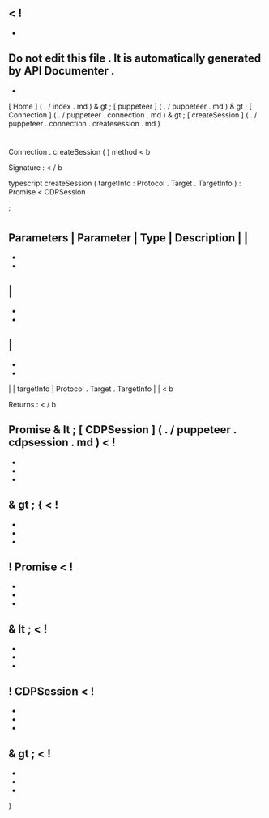 <
!
-
-
Do
not
edit
this
file
.
It
is
automatically
generated
by
API
Documenter
.
-
-
>
[
Home
]
(
.
/
index
.
md
)
&
gt
;
[
puppeteer
]
(
.
/
puppeteer
.
md
)
&
gt
;
[
Connection
]
(
.
/
puppeteer
.
connection
.
md
)
&
gt
;
[
createSession
]
(
.
/
puppeteer
.
connection
.
createsession
.
md
)
#
#
Connection
.
createSession
(
)
method
<
b
>
Signature
:
<
/
b
>
typescript
createSession
(
targetInfo
:
Protocol
.
Target
.
TargetInfo
)
:
Promise
<
CDPSession
>
;
#
#
Parameters
|
Parameter
|
Type
|
Description
|
|
-
-
-
|
-
-
-
|
-
-
-
|
|
targetInfo
|
Protocol
.
Target
.
TargetInfo
|
|
<
b
>
Returns
:
<
/
b
>
Promise
&
lt
;
[
CDPSession
]
(
.
/
puppeteer
.
cdpsession
.
md
)
<
!
-
-
-
-
>
&
gt
;
{
<
!
-
-
-
-
>
!
Promise
<
!
-
-
-
-
>
&
lt
;
<
!
-
-
-
-
>
!
CDPSession
<
!
-
-
-
-
>
&
gt
;
<
!
-
-
-
-
>
}
